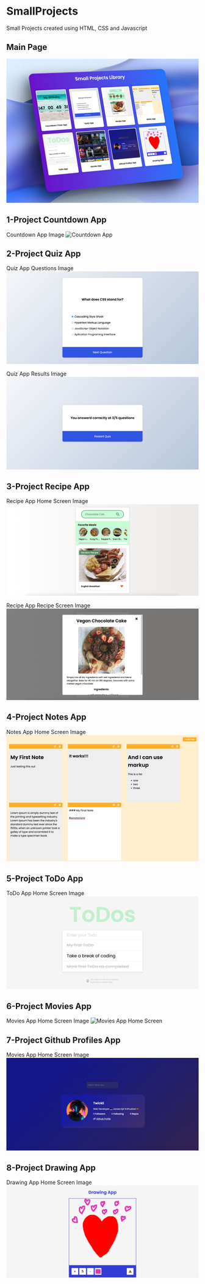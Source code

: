 # SmallProjects
Small Projects created using HTML, CSS and Javascript

## Main Page
![Countdown App](https://github.com/TwickE/ReadmeImages/blob/main/SmallProjects.png?raw=true)

## 1-Project Countdown App
Countdown App Image
![Countdown App](https://github.com/TwickE/ReadmeImages/blob/main/CountdownApp.png?raw=true)

## 2-Project Quiz App
Quiz App Questions Image
![Quiz App Questions](https://github.com/TwickE/ReadmeImages/blob/main/QuizApp1.png?raw=true)

Quiz App Results Image
![Quiz App Results](https://github.com/TwickE/ReadmeImages/blob/main/QuizApp2.png?raw=true)

## 3-Project Recipe App
Recipe App Home Screen Image
![Recipe App Home Screen](https://github.com/TwickE/ReadmeImages/blob/main/RecipeApp1.png?raw=true)

Recipe App Recipe Screen Image
![Recipe App Recipe Screen](https://github.com/TwickE/ReadmeImages/blob/main/RecipeApp2.png?raw=true)

## 4-Project Notes App
Notes App Home Screen Image
![Notes App Home Screen](https://github.com/TwickE/ReadmeImages/blob/main/NotesApp.png?raw=true)

## 5-Project ToDo App
ToDo App Home Screen Image
![ToDo App Home Screen](https://github.com/TwickE/ReadmeImages/blob/main/ToDoApp.png?raw=true)

## 6-Project Movies App
Movies App Home Screen Image
![Movies App Home Screen](https://github.com/TwickE/ReadmeImages/blob/main/MoviesApp.png?raw=true)

## 7-Project Github Profiles App
Movies App Home Screen Image
![Github Profiles App Home Screen](https://github.com/TwickE/ReadmeImages/blob/main/GithubProfilesApp.png?raw=true)

## 8-Project Drawing App
Drawing App Home Screen Image
![Drawing App Home Screen](https://github.com/TwickE/ReadmeImages/blob/main/DrawingApp.png?raw=true)